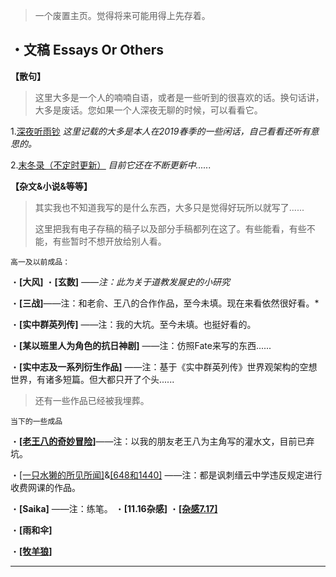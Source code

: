 > 一个废置主页。觉得将来可能用得上先存着。

## ・文稿   Essays Or Others

**【散句】**

> 这里大多是一个人的喃喃自语，或者是一些听到的很喜欢的话。换句话讲，大多是废话。您如果一个人深夜无聊的时候，可以看看它。

1.<u>[深夜听雨钞](https://Wendaolee.github.io/PrivateBase/Documents/2019/深夜听雨钞.html)</u> *这里记载的大多是本人在2019春季的一些闲话，自己看看还听有意思的。*

2.<u>[末冬录（不定时更新）](https://Wendaolee.github.io/PrivateBase/Documents/2019/末冬录.html)</u> *目前它还在不断更新中......*

**【杂文&小说&等等】**

> 其实我也不知道我写的是什么东西，大多只是觉得好玩所以就写了......
>
> 这里把我有电子存稿的稿子以及部分手稿都列在这了。有些能看，有些不能，有些暂时不想开放给别人看。

`高一及以前成品：`

・**[大风]**  ・**[玄数]** *——注：此为关于道教发展史的小研究* 

・**[三战]**——注：和老俞、王八的合作作品，至今未填。现在来看依然很好看。*

・**[实中群英列传]**  ——注：我的大坑。至今未填。也挺好看的。

・**[某以班里人为角色的抗日神剧]** ——注：仿照Fate来写的东西......

・**[实中志及一系列衍生作品]** ——注：基于《实中群英列传》世界观架构的空想世界，有诸多短篇。但大都只开了个头......

> 还有一些作品已经被我埋葬。

`当下的一些成品`

・**[[老王八的奇妙冒险]](https://wendaolee.github.io/PrivateBase/Documents/2019/老王八的奇妙冒险.html)**——注：以我的朋友老王八为主角写的灌水文，目前已弃坑。

・[[一只水獭的所见所闻]](https://wendaolee.github.io/PrivateBase/Documents/2019/一只水獭的所见所闻.html)&[[648和1440]](https://wendaolee.github.io/PrivateBase/Documents/2019/648和1440.html) ——注：都是讽刺缙云中学违反规定进行收费网课的作品。

・**[Saika]** ——注：练笔。 ・**[11.16杂感]**  ・**[[杂感7.17]](https://wendaolee.github.io/PrivateBase/Documents/2019/杂感7.17.html)**

・**[雨和伞]**

・**[[牧羊狼]](https://wendaolee.github.io/PrivateBase/Documents/2019/牧羊狼.html)** 

------

